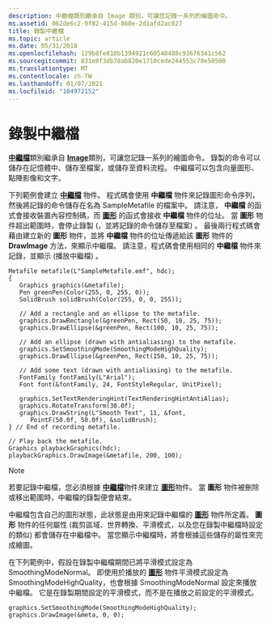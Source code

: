```yaml
---
description: 中繼檔類別繼承自 Image 類別，可讓您記錄一系列的繪圖命令。
ms.assetid: 062de6c2-9f82-415d-860e-2d1afd2ac027
title: 錄製中繼檔
ms.topic: article
ms.date: 05/31/2018
ms.openlocfilehash: 129b8fe810b1394921c60540488c93676341c562
ms.sourcegitcommit: 831e8f3db78ab820e1710cede244553c70e50500
ms.translationtype: MT
ms.contentlocale: zh-TW
ms.lasthandoff: 01/07/2021
ms.locfileid: "104972152"
---
```

# <a name="recording-metafiles"></a>錄製中繼檔

[**中繼檔**](/windows/desktop/api/gdiplusheaders/nl-gdiplusheaders-metafile)類別繼承自 [**Image**](/windows/desktop/api/gdiplusheaders/nl-gdiplusheaders-image)類別，可讓您記錄一系列的繪圖命令。 錄製的命令可以儲存在記憶體中、儲存至檔案，或儲存至資料流程。 中繼檔可以包含向量圖形、點陣影像和文字。

下列範例會建立 [**中繼檔**](/windows/desktop/api/gdiplusheaders/nl-gdiplusheaders-metafile) 物件。 程式碼會使用 **中繼檔** 物件來記錄圖形命令序列，然後將記錄的命令儲存在名為 SampleMetafile 的檔案中。 請注意， **中繼檔** 的函式會接收裝置內容控制碼，而 [**圖形**](/windows/desktop/api/gdiplusgraphics/nl-gdiplusgraphics-graphics) 的函式會接收 **中繼檔** 物件的位址。 當 **圖形** 物件超出範圍時，會停止錄製 (，並將記錄的命令儲存至檔案) 。 最後兩行程式碼會藉由建立新的 **圖形** 物件，並將 **中繼檔** 物件的位址傳遞給該 **圖形** 物件的 **DrawImage** 方法，來顯示中繼檔。 請注意，程式碼會使用相同的 **中繼檔** 物件來記錄，並顯示 (播放中繼檔) 。


```
Metafile metafile(L"SampleMetafile.emf", hdc); 
{
   Graphics graphics(&metafile);
   Pen greenPen(Color(255, 0, 255, 0));
   SolidBrush solidBrush(Color(255, 0, 0, 255));

   // Add a rectangle and an ellipse to the metafile.
   graphics.DrawRectangle(&greenPen, Rect(50, 10, 25, 75));
   graphics.DrawEllipse(&greenPen, Rect(100, 10, 25, 75));

   // Add an ellipse (drawn with antialiasing) to the metafile.
   graphics.SetSmoothingMode(SmoothingModeHighQuality);
   graphics.DrawEllipse(&greenPen, Rect(150, 10, 25, 75));

   // Add some text (drawn with antialiasing) to the metafile.
   FontFamily fontFamily(L"Arial");
   Font font(&fontFamily, 24, FontStyleRegular, UnitPixel);
   
   graphics.SetTextRenderingHint(TextRenderingHintAntiAlias);
   graphics.RotateTransform(30.0f);
   graphics.DrawString(L"Smooth Text", 11, &font, 
      PointF(50.0f, 50.0f), &solidBrush);
} // End of recording metafile.

// Play back the metafile.
Graphics playbackGraphics(hdc);
playbackGraphics.DrawImage(&metafile, 200, 100);
```



> [!Note]  
> 若要記錄中繼檔，您必須根據 [**中繼檔**](/windows/desktop/api/gdiplusheaders/nl-gdiplusheaders-metafile)物件來建立 [**圖形**](/windows/desktop/api/gdiplusgraphics/nl-gdiplusgraphics-graphics)物件。 當 **圖形** 物件被刪除或移出範圍時，中繼檔的錄製便會結束。

 

中繼檔包含自己的圖形狀態，此狀態是由用來記錄中繼檔的 [**圖形**](/windows/desktop/api/gdiplusgraphics/nl-gdiplusgraphics-graphics) 物件所定義。 **圖形** 物件的任何屬性 (裁剪區域、世界轉換、平滑模式，以及您在錄製中繼檔時設定的類似) 都會儲存在中繼檔中。 當您顯示中繼檔時，將會根據這些儲存的屬性來完成繪圖。

在下列範例中，假設在錄製中繼檔期間已將平滑模式設定為 SmoothingModeNormal。 即使用於播放的 [**圖形**](/windows/desktop/api/gdiplusgraphics/nl-gdiplusgraphics-graphics) 物件平滑模式設定為 SmoothingModeHighQuality，也會根據 SmoothingModeNormal 設定來播放中繼檔。 它是在錄製期間設定的平滑模式，而不是在播放之前設定的平滑模式。


```
graphics.SetSmoothingMode(SmoothingModeHighQuality);
graphics.DrawImage(&meta, 0, 0);
```



 

 



